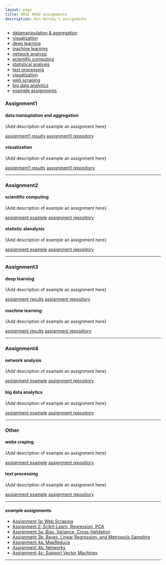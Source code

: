 ```yaml
---
layout: page
title: EMSE 6992 assignments
description: Ben Harvey's assignments
---
```



<div class="navbar">
    <div class="navbar-inner">
        <ul class="nav">
            <li><a href="#datamanipulationandaggregation">datamanipulation & aggregation</a></li>
            <li><a href="#visualization">visualization</a></li>
            <li><a href="#deeplearning">deep learning</a></li>
            <li><a href="#machinelearning">machine learning</a></li>
            <li><a href="#networkanalysis">network analysis</a></li>
            <li><a href="#scientificcomputing">scientific computing</a></li>
            <li><a href="#statisticalanalysis">statistical analysis</a></li>
            <li><a href="#textprocessing">text processing</a></li>
            <li><a href="#visualization">visualization</a></li>
            <li><a href="#webscraping">web scraping</a></li>
            <li><a href="#bigdataanalytics">big data analytics</a></li>
            <li><a href="#exampleassignments">example assignments</a></li>
        </ul>
    </div>
</div>


### Assignment1
#### <a name="datamanipulationandaggregation"></a>data maniuplation and aggregation
{Add description of example an assignment here}

[assignment1 results](http://groups.google.com/group/Rqtl-disc)
[assignment1 repository](http://groups.google.com/group/Rqtl-disc)


#### <a name="visualization"></a>visualization
{Add description of example an assignment here}

[assignment1 results](http://groups.google.com/group/Rqtl-disc)
[assignment1 repositiory](http://groups.google.com/group/Rqtl-disc)

---


### Assignment2
#### <a name="scientificcomputing"></a>scientific computing
{Add description of example an assignment here}

[assignment example](http://groups.google.com/group/Rqtl-disc)
[assignment repository](http://groups.google.com/group/Rqtl-disc)


#### <a name="statisticalanalysis"></a>statistic alanalysis
{Add description of example an assignment here}

[assignment example](http://groups.google.com/group/Rqtl-disc)
[assignment repository](http://groups.google.com/group/Rqtl-disc)

---


### Assignment3
#### <a name="deeplearning"></a>deep learning
{Add description of example an assignment here}

[assignment results](http://groups.google.com/group/Rqtl-disc)
[assignment repository](http://groups.google.com/group/Rqtl-disc)


#### <a name="machinelearning"></a>machine learning
{Add description of example an assignment here}

[assignment results](http://groups.google.com/group/Rqtl-disc)
[assignment repositiory](http://groups.google.com/group/Rqtl-disc)

---


### Assignment4
#### <a name="networkanalysis"></a>network analysis
{Add description of example an assignment here}

[assignment example](http://groups.google.com/group/Rqtl-disc)
[assignment repository](http://groups.google.com/group/Rqtl-disc)

#### <a name="bigdataanalytics"></a>big data analytics
{Add description of example an assignment here}

[assignment example](http://groups.google.com/group/Rqtl-disc)
[assignment repository](http://groups.google.com/group/Rqtl-disc)

---

### Other
#### <a name="webscraping"></a>webs craping
{Add description of example an assignment here}

[assignment example](http://groups.google.com/group/Rqtl-disc)
[assignment repository](http://groups.google.com/group/Rqtl-disc)


#### <a name="textprocessing"></a>text processing
{Add description of example an assignment here}

[assignment example](http://groups.google.com/group/Rqtl-disc)
[assignment repository](http://groups.google.com/group/Rqtl-disc)

---


#### <a name="exampleassignments"></a>example assignments

* [Assignment 1a: Web Scraping](https://github.com/cs109/content/tree/master/labs/lab2)
* [Assignment 2: Scikit-Learn, Regression, PCA](http://nbviewer.ipython.org/urls/raw.github.com/cs109/content/master/labs/lab4/Lab4full.ipynb)
* [Assignment 3a: Bias, Variance, Cross-Validation](http://nbviewer.ipython.org/urls/raw.github.com/cs109/content/master/labs/lab5/Lab5.ipynb)
* [Assignment 3b: Bayes, Linear Regression, and Metropolis Sampling](http://nbviewer.ipython.org/urls/raw.github.com/cs109/content/master/labs/lab6/BayesLinear.ipynb)
* [Assignment 4a: MapReduce](http://nbviewer.ipython.org/urls/raw.github.com/cs109/content/master/labs/lab8/lab8_mapreduce.ipynb)
* [Assignment 4b: Networks](http://nbviewer.ipython.org/urls/raw.github.com/cs109/content/master/labs/lab9/lab_9.ipynb)
* [Assignment 4c: Support Vector Machines](http://nbviewer.ipython.org/urls/raw.github.com/cs109/content/master/labs/lab10/Lab_10.ipynb)

---
